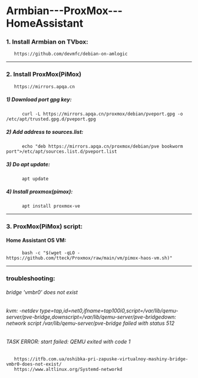 # Armbian---ProxMox---HomeAssistant




### 1. Install Armbian on TVbox:
       https://github.com/devmfc/debian-on-amlogic

** **

### 2. Install ProxMox(PiMox)
       https://mirrors.apqa.cn

#####  1) Download port gpg key:
          curl -L https://mirrors.apqa.cn/proxmox/debian/pveport.gpg -o /etc/apt/trusted.gpg.d/pveport.gpg

#####  2) Add address to sources.list:
          echo "deb https://mirrors.apqa.cn/proxmox/debian/pve bookworm port">/etc/apt/sources.list.d/pveport.list

#####  3) Do apt update:
          apt update

#####  4) Install proxmox(pimox):
          apt install proxmox-ve
** **

### 3. ProxMox(PiMox) script:
####   Home Assistant OS VM:
          bash -c "$(wget -qLO - https://github.com/tteck/Proxmox/raw/main/vm/pimox-haos-vm.sh)"

** **

### troubleshooting:

###### bridge 'vmbr0' does not exist
###### kvm: -netdev type=tap,id=net0,ifname=tap100i0,script=/var/lib/qemu-server/pve-bridge,downscript=/var/lib/qemu-server/pve-bridgedown: network script /var/lib/qemu-server/pve-bridge failed with status 512
###### TASK ERROR: start failed: QEMU exited with code 1
       https://itfb.com.ua/oshibka-pri-zapuske-virtualnoy-mashiny-bridge-vmbr0-does-not-exist/
       https://www.altlinux.org/Systemd-networkd
